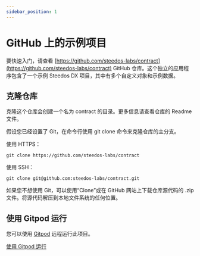 ```yaml
---
sidebar_position: 1
---
```


# GitHub 上的示例项目

要快速入门，请查看 [https://github.com/steedos-labs/contract](https://github.com/steedos-labs/contract) GitHub 仓库。这个独立的应用程序包含了一个示例 Steedos DX 项目，其中有多个自定义对象和示例数据。

## 克隆仓库

克隆这个仓库会创建一个名为 contract 的目录。更多信息请查看仓库的 Readme 文件。

假设您已经设置了 Git，在命令行使用 git clone 命令来克隆仓库的主分支。

使用 HTTPS：

```
git clone https://github.com/steedos-labs/contract
```

使用 SSH：

```
git clone git@github.com:steedos-labs/contract.git
```

如果您不想使用 Git，可以使用“Clone”或在 GitHub 网站上下载仓库源代码的 .zip 文件。将源代码解压到本地文件系统的任何位置。

## 使用 Gitpod 运行

您可以使用 [Gitpod](https://gitpod.io/) 远程运行此项目。

[使用 Gitpod 运行](https://gitpod.io/#https://github.com/steedos-labs/contract)
